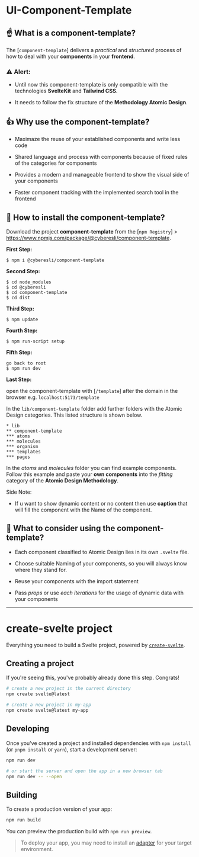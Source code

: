 # UI-Component-Template

## ☝️ What is a component-template?

The [`component-template`] delivers a *practical* and *structured* process of how to deal with your **components** in your **frontend**. 

### ⚠️ Alert:
* Until now this component-template is only compatible with the technologies **SvelteKit** and **Tailwind CSS**.


* It needs to follow the fix structure of the **Methodology Atomic Design**.

## 👍 Why use the component-template?
* Maximaze the reuse of your established components and write less code


* Shared language and process with components because of fixed rules of the categories for components


* Provides a modern and manageable frontend to show the visual side of your components


* Faster component tracking with the implemented search tool in the frontend


## 🔧 How to install the component-template?

Download the project **component-template** from the [`npm Registry`] > https://www.npmjs.com/package/@cyberesli/component-template. 

**First Step:**
```
$ npm i @cyberesli/component-template
```

**Second Step:**
```
$ cd node_modules
$ cd @cyberesli
$ cd component-template
$ cd dist
```

**Third Step:**
```
$ npm update
```

**Fourth Step:**
```
$ npm run-script setup
```

**Fifth Step:**
```
go back to root 
$ npm run dev
```

**Last Step:**

 open the component-template with [`/template`] after the domain in the browser e.g. `localhost:5173/template`



In the `lib/component-template` folder add further folders with the Atomic Design categories. This listed structure is shown below.

```
* lib
** component-template
*** atoms
*** molecules
*** organism
*** templates
*** pages
```

In the *atoms* and *molecules* folder you can find example components. Follow this example and paste your **own components** into the *fitting* category of the **Atomic Design Methodology**.

Side Note:
- If u want to show dynamic content or no content then use **caption** that will fill the component with the Name of the component.

## 📌 What to consider using the component-template?

* Each component classified to Atomic Design lies in its own `.svelte` file.


* Choose suitable Naming of your components, so you will always know where they stand for. 


* Reuse your components with the import statement


* Pass *props* or use *each iterations* for the usage of dynamic data with your components
 
***

# create-svelte project

Everything you need to build a Svelte project, powered by [`create-svelte`](https://github.com/sveltejs/kit/tree/master/packages/create-svelte).

## Creating a project

If you're seeing this, you've probably already done this step. Congrats!

```bash
# create a new project in the current directory
npm create svelte@latest

# create a new project in my-app
npm create svelte@latest my-app
```

## Developing

Once you've created a project and installed dependencies with `npm install` (or `pnpm install` or `yarn`), start a development server:

```bash
npm run dev

# or start the server and open the app in a new browser tab
npm run dev -- --open
```

## Building

To create a production version of your app:

```bash
npm run build
```

You can preview the production build with `npm run preview`.

> To deploy your app, you may need to install an [adapter](https://kit.svelte.dev/docs/adapters) for your target environment.
